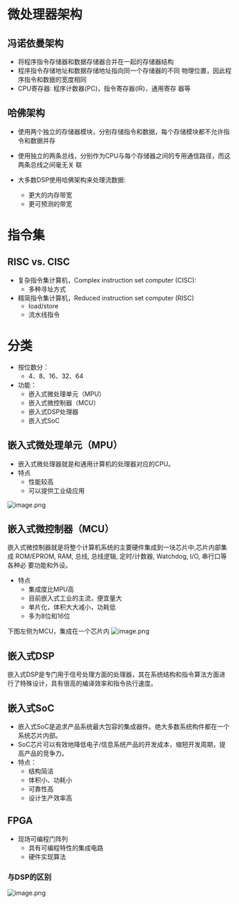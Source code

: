 
# 微处理器架构

## 冯诺依曼架构
- 将程序指令存储器和数据存储器合并在一起的存储器结构
- 程序指令存储地址和数据存储地址指向同一个存储器的不同 物理位置，因此程序指令和数据的宽度相同
- CPU寄存器: 程序计数器(PC)，指令寄存器(IR)，通用寄存 器等

## 哈佛架构
- 使用两个独立的存储器模块，分别存储指令和数据，每个存储模块都不允许指令和数据并存
- 使用独立的两条总线，分别作为CPU与每个存储器之间的专用通信路径，而这两条总线之间毫无关 联

- 大多数DSP使用哈佛架构来处理流数据: 
	- 更大的内存带宽
	- 更可预测的带宽

# 指令集
## RISC vs. CISC

- 复杂指令集计算机，Complex instruction set computer (CISC):
	- 多种寻址方式
- 精简指令集计算机，Reduced instruction set computer (RISC)
	- load/store
	- 流水线指令

# 分类

- 按位数分：
	- 4、8、16、32、64
- 功能：
	- 嵌入式微处理单元（MPU） 
	- 嵌入式微控制器（MCU） 
	- 嵌入式DSP处理器 
	- 嵌入式SoC

## 嵌入式微处理单元（MPU）

- 嵌入式微处理器就是和通用计算机的处理器对应的CPU。
- 特点
	- 性能较高
	- 可以提供工业级应用

![image.png](https://chillcharlie-img.oss-cn-hangzhou.aliyuncs.com/image%2F2023%2F09%2F20%2Fb455391832b38bcc15850b9dfed2a32a_20230920153005.png)

## 嵌入式微控制器（MCU）

嵌入式微控制器就是将整个计算机系统的主要硬件集成到一块芯片中,芯片内部集成 ROM/EPROM, RAM, 总线, 总线逻辑, 定时/计数器, Watchdog, I/O, 串行口等各种必 要功能和外设。

- 特点
	- 集成度比MPU高
	- 目前嵌入式工业的主流，便宜量大
	- 单片化，体积大大减小，功耗低
	- 多为8位和16位


下图左侧为MCU，集成在一个芯片内
![image.png](https://chillcharlie-img.oss-cn-hangzhou.aliyuncs.com/image%2F2023%2F09%2F20%2F2c051b7670325fdb1ab47b9df3573672_20230920153137.png)


## 嵌入式DSP

嵌入式DSP是专门用于信号处理方面的处理器，其在系统结构和指令算法方面进行了特殊设计，具有很高的编译效率和指令执行速度。


## 嵌入式SoC

- 嵌入式SoC是追求产品系统最大包容的集成器件。绝大多数系统构件都在一个系统芯片内部。
- SoC芯片可以有效地降低电子/信息系统产品的开发成本，缩短开发周期，提高产品的竞争力。
- 特点：
	- 结构简洁
	- 体积小、功耗小
	- 可靠性高
	- 设计生产效率高

## FPGA

- 现场可编程门阵列
	- 具有可编程特性的集成电路
	- 硬件实现算法

### 与DSP的区别

![image.png](https://chillcharlie-img.oss-cn-hangzhou.aliyuncs.com/image%2F2023%2F09%2F20%2F9121cacb215eaa32745203e160d8b87f_20230920154850.png)
